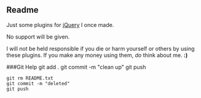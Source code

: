 ## Readme
Just some plugins for [jQuery](www.jquery.com) I once made.

No support will be given.

I will not be held responsible if you die or harm yourself or others by using these plugins.
If you make any money using them, _do_ think about me. __:)__

###Git Help
    git add .
    git commit -m "clean up"
    git push

    git rm README.txt
    git commit -m "deleted"
    git push